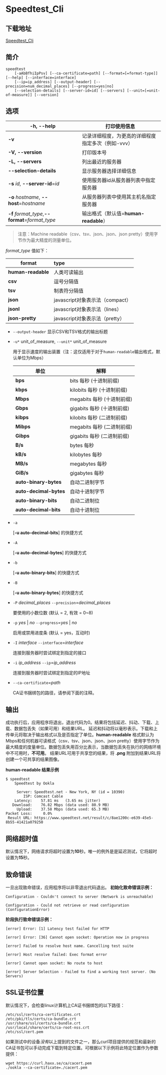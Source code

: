 # Speedtest_Cli


## 下载地址

[Speedtest_Cli](https://www.speedtest.net/zh-Hans/apps/cli) 

## 简介
```
speedtest 
    [-aAbBfhiIpPsv] [--ca-certificate=path] [--format=[=format-type]] [--help] [--interface=interface]
    [--ip=ip_address] [--output-header] [--precision=num_decimal_places] [--progress=yes|no]
    [--selection-details] [--server-id=id] [--servers] [--unit=[=unit-of-measure]] [--version]
```

## 选项
| **-h, --help**                                   | 打印使用信息                                       |
| ------------------------------------------------ | -------------------------------------------------- |
| **-v**                                           | 记录详细程度，为更高的详细程度指定多次（例如-vvv） |
| **-V, --version**                                | 打印版本号                                         |
| **-L, --servers**                                | 列出最近的服务器                                   |
| **--selection-details**                          | 显示服务器选择详细信息                             |
| **-s**  *id*, **--server-id**=*id*               | 使用服务器id从服务器列表中指定服务器               |
| **-o** *hostname*, **--host**=*hostname*         | 从服务器列表中使用其主机名指定服务器               |
| **-f**  *format_type*,**--format**=*format_type* | 输出格式（默认值=**human-readable**）              |

> 注意：Machine readable（csv、tsv、json、json、json pretty）使用字节作为最大精度的测量单位。

  *format_type* 值如下：

| format             | type                            |
| ------------------ | :------------------------------ |
| **human-readable** | 人类可读输出                    |
| **csv**            | 逗号分隔值                      |
| **tsv**            | 制表符分隔值                    |
| **json**           | javascript对象表示法（compact） |
| **jsonl**          | javascript对象表示法（lines）   |
| **json-pretty**    | javascript对象表示法（pretty）  |

* `--output-header`
  显示CSV和TSV格式的输出标题

* `-u*` unit_of_measure, `--unit*` unit_of_measure
  
  用于显示速度的输出装置（注：这仅适用于对于`human-readable`输出格式，默认单位为Mbps）

  | 单位                   | 解释                        |
  | ---------------------- | --------------------------- |
  | **bps**                | bits 每秒 (十进制前缀)      |
  | **kbps**               | kilobits 每秒 (十进制前缀)  |
  | **Mbps**               | megabits 每秒 (十进制前缀)  |
  | **Gbps**               | gigabits 每秒 (十进制前缀)  |
  | **kibps**              | kilobits 每秒 (二进制前缀)  |
  | **Mibps**              | megabits 每秒  (二进制前缀) |
  | **Gibps**              | gigabits 每秒  (二进制前缀) |
  | **B/s**                | bytes 每秒                  |
  | **kB/s**               | kilobytes 每秒              |
  | **MB/s**               | megabytes 每秒              |
  | **GiB/s**              | gigabytes 每秒              |
  | **auto-binary-bytes**  | 自动二进制字节              |
  | **auto-decimal-bytes** | 自动十进制字节              |
  | **auto-binary-bits**   | 自动二进制位                |
  | **auto-decimal-bits**  | 自动十进制位                |
  
* `-a`  
  
  [**-u auto-decimal-bits**] 的快捷方式
  
* `-A`  
  
   [**-u auto-decimal-bytes**] 的快捷方式
  
* `-b`  
  
   [**-u auto-binary-bits**] 的快捷方式
  
* `-B`  
  
   [**-u auto-binary-bytes**] 的快捷方式
  
* `-P` *decimal_places* `--precision`=*decimal_places*  

   要使用的小数位数 (默认 = 2, 有效 = 0~8)

* `-p` *yes* | *no* `--progress`=*yes* | *no*  

   启用或禁用进度条 (默认 = yes，互动时)

* `-I` *interface* `--interface`=*interface*

   连接到服务器时尝试绑定到指定的接口

* `-i` *ip_address* `--ip`=*ip_address*

   连接到服务器时尝试绑定到指定的IP地址

* `--ca-certificate`=*path*

  CA证书捆绑包的路径，请参阅下面的注释。

## 输出
成功执行后，应用程序将退出，退出代码为0。结果将包括延迟、抖动、下载、上载、数据包丢失（如果可用）和结果URL。
延迟和抖动将以毫秒表示。下载和上传单元将取决于输出格式以及是否指定了单位。**human-readable** 格式默认为Mbps和任何机器可读格式（csv、tsv、json、json、json pretty）使用字节作为最大精度的度量单位。数据包丢失用百分比表示，当数据包丢失在执行的网络环境中不可用时，**不可用**。
结果URL可用于共享您的结果，将 **.png** 附加到结果URL将创建一个可共享的结果图像。

**human-readable 结果示例**



```shell
$ speedtest
    Speedtest by Ookla

     Server: Speedtest.net - New York, NY (id = 10390)
        ISP: Comcast Cable
    Latency:    57.81 ms   (3.65 ms jitter)
   Download:    76.82 Mbps (data used: 80.9 MB)
     Upload:    37.58 Mbps (data used: 65.3 MB)
Packet Loss:     0.0%
 Result URL: https://www.speedtest.net/result/c/8ae1200c-e639-45e5-8b55-41421a079250
```

## 网络超时值
默认情况下，网络请求将超时设置为**10**秒。唯一的例外是是延迟测试，它将超时设置为**15**秒。

## 致命错误
一旦出现致命错误，应用程序将以非零退出代码退出。
**初始化致命错误示例：**

`Configuration - Couldn't connect to server (Network is unreachable)`

`Configuration - Could not retrieve or read configuration (ConfigurationError)`

**阶段执行致命错误示例：**

`[error] Error: [1] Latency test failed for HTTP`

`[error] Error: [36] Cannot open socket: Operation now in progress`

`[error] Failed to resolve host name. Cancelling test suite`

`[error] Host resolve failed: Exec format error`

`[error] Cannot open socket: No route to host`

`[error] Server Selection - Failed to find a working test server. (No Servers)`

## SSL证书位置
默认情况下，会检查linux计算机上CA证书捆绑包的以下路径：

```shell
/etc/ssl/certs/ca-certificates.crt
/etc/pki/tls/certs/ca-bundle.crt
/usr/share/ssl/certs/ca-bundle.crt
/usr/local/share/certs/ca-root-nss.crt
/etc/ssl/cert.pem
```

如果测试中的设备*没有*以上提到的文件之一，那么curl项目提供的规范和最新的CA证书包可以手动完成下载到特定位置。可根据以下示例将此特定位置作为参数提供：

```shell
wget https://curl.haxx.se/ca/cacert.pem
./ookla --ca-certificate=./cacert.pem
```







